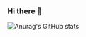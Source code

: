 ### Hi there 👋


![Anurag's GitHub stats](https://github-readme-stats.vercel.app/api?username=lsdyl&show_icons=true&count_private=true&theme=buefy)


<!--
**lsdyl/lsdyl** is a ✨ _special_ ✨ repository because its `README.md` (this file) appears on your GitHub profile.

Here are some ideas to get you started:

- 🔭 I’m currently working on ...
- 🌱 I’m currently learning ...
- 👯 I’m looking to collaborate on ...
- 🤔 I’m looking for help with ...
- 💬 Ask me about ...
- 📫 How to reach me: ...
- 😄 Pronouns: ...
- ⚡ Fun fact: ...
-->
